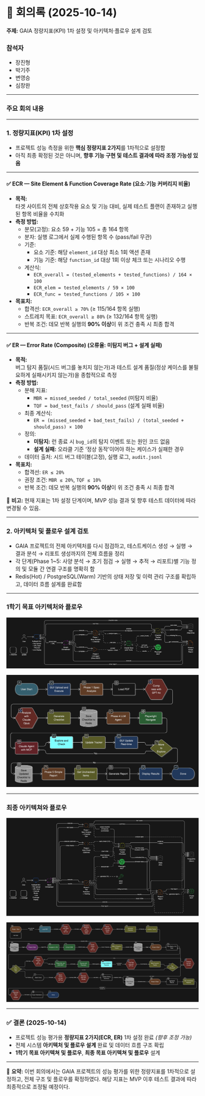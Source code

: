 # 📑 회의록 (2025-10-14)

**주제:** GAIA 정량지표(KPI) 1차 설정 및 아키텍처·플로우 설계 검토  

### 참석자
- 장진형  
- 박기주  
- 변영승  
- 심창완  

---

### 주요 회의 내용

---

### 1. 정량지표(KPI) 1차 설정  
- 프로젝트 성능 측정을 위한 **핵심 정량지표 2가지**를 1차적으로 설정함  
- 아직 최종 확정된 것은 아니며, **향후 기능 구현 및 테스트 결과에 따라 조정 가능성 있음**

---

#### ✅ ECR — Site Element & Function Coverage Rate (요소·기능 커버리지 비율)
- **목적:**  
  타겟 사이트의 전체 상호작용 요소 및 기능 대비, 실제 테스트 플랜이 존재하고 실행된 항목 비율을 수치화  
- **측정 방법:**  
  - 분모(고정): 요소 59 + 기능 105 = 총 164 항목  
  - 분자: 실행 로그에서 실제 수행된 항목 수 (pass/fail 무관)  
  - 기준:  
    - 요소 기준: 해당 `element_id` 대상 최소 1회 액션 존재  
    - 기능 기준: 해당 `function_id` 대상 1회 이상 체크 또는 시나리오 수행  
  - 계산식:  
    - `ECR_overall = (tested_elements + tested_functions) / 164 × 100`  
    - `ECR_elem = tested_elements / 59 × 100`  
    - `ECR_func = tested_functions / 105 × 100`  
- **목표치:**  
  - 합격선: `ECR_overall ≥ 70%` (≥ 115/164 항목 실행)  
  - 스트레치 목표: `ECR_overall ≥ 80%` (≥ 132/164 항목 실행)  
  - 반복 조건: 데모 반복 실행의 **90% 이상**이 위 조건 충족 시 최종 합격

---

#### ✅ ER — Error Rate (Composite) (오류율: 미탐지 버그 + 설계 실패)
- **목적:**  
  버그 탐지 품질(시드 버그를 놓치지 않는가)과 테스트 설계 품질(정상 케이스를 불필요하게 실패시키지 않는가)을 종합적으로 측정  
- **측정 방법:**  
  - 분해 지표:  
    - `MBR = missed_seeded / total_seeded` (미탐지 비율)  
    - `TQF = bad_test_fails / should_pass` (설계 실패 비율)  
  - 최종 계산식:  
    - `ER = (missed_seeded + bad_test_fails) / (total_seeded + should_pass) × 100`  
  - 정의:  
    - **미탐지:** 런 종료 시 `bug_id`의 탐지 이벤트 또는 원인 코드 없음  
    - **설계 실패:** 오라클 기준 ‘정상 동작’이어야 하는 케이스가 실패한 경우  
  - 데이터 출처: 시드 버그 테이블(고정), 실행 로그, `audit.jsonl`  
- **목표치:**  
  - 합격선: `ER ≤ 20%`  
  - 권장 조건: `MBR ≤ 20%`, `TQF ≤ 10%`  
  - 반복 조건: 데모 반복 실행의 **90% 이상**이 위 조건 충족 시 최종 합격

📌 **비고:** 현재 지표는 1차 설정 단계이며, MVP 성능 결과 및 향후 테스트 데이터에 따라 변경될 수 있음.

---

### 2. 아키텍처 및 플로우 설계 검토  
- GAIA 프로젝트의 전체 아키텍처를 다시 점검하고, 테스트케이스 생성 → 실행 → 결과 분석 → 리포트 생성까지의 전체 흐름을 정리  
- 각 단계(Phase 1~5: 사양 분석 → 초기 점검 → 실행 → 추적 → 리포트)별 기능 정의 및 모듈 간 연결 구조를 명확히 함  
- Redis(Hot) / PostgreSQL(Warm) 기반의 상태 저장 및 이력 관리 구조를 확립하고, 데이터 흐름 설계를 완료함

---

### 1학기 목표 아키텍처와 플로우
![images](images/GAIA_architecture_first.png)

![images](images/GAIA_flow_first.png)

---

### 최종 아키텍쳐와 플로우
![images](images/GAIA_architecture_final.png)

![images](images/GAIA_flow_final.png)

---

### ✅ 결론 (2025-10-14)  
- 프로젝트 성능 평가용 **정량지표 2가지(ECR, ER)** 1차 설정 완료 *(향후 조정 가능)*  
- 전체 시스템 **아키텍처 및 플로우 설계** 완료 및 데이터 흐름 구조 확립  
- **1학기 목표 아키텍쳐 및 플로우**, **최종 목표 아키텍쳐 및 플로우** 설계 

---

📌 **요약:** 이번 회의에서는 GAIA 프로젝트의 성능 평가를 위한 정량지표를 1차적으로 설정하고, 전체 구조 및 플로우를 확정하였다. 해당 지표는 MVP 이후 테스트 결과에 따라 최종적으로 조정될 예정이다.
